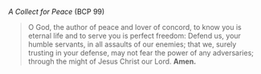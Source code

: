 _A Collect for Peace_ (BCP 99)
> O God, the author of peace and lover of concord, to know you is eternal life and to serve you is perfect freedom: Defend us, your humble servants, in all assaults of our enemies; that we, surely trusting in your defense, may not fear the power of any adversaries; through the might of Jesus Christ our Lord. **Amen.**

